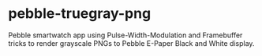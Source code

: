 pebble-truegray-png
===================

Pebble smartwatch app using Pulse-Width-Modulation and Framebuffer tricks to render grayscale PNGs to Pebble E-Paper Black and White display.
